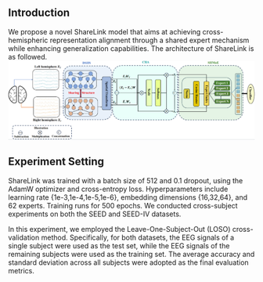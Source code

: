 ## Introduction
We propose a novel ShareLink model that aims at achieving 
cross-hemispheric representation alignment through a shared expert mechanism while enhancing generalization capabilities. 
The architecture of ShareLink is as followed.
![The architecture of ShareLink.](model.png)

## Experiment Setting
  ShareLink was trained with a batch size of 512 and 0.1 dropout, using the
AdamW optimizer and cross-entropy loss. Hyperparameters include learning rate
{1e-3,1e-4,1e-5,1e-6}, embedding dimensions {16,32,64}, and 62 experts. Training runs for 500 epochs.
We conducted cross-subject experiments on both the SEED and SEED-IV
datasets. 

  In this experiment, we employed the Leave-One-Subject-Out (LOSO)
cross-validation method. Specifically, for both datasets, the EEG signals of a
single subject were used as the test set, while the EEG signals of the remaining subjects were used as the training set. The average accuracy and standard
deviation across all subjects were adopted as the final evaluation metrics.
